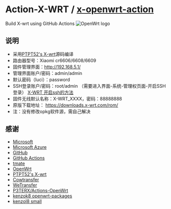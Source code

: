 # Action-X-WRT / [x-openwrt-action](https://github.com/QC3284/x-openwrt-action)

Build X-wrt using GitHub Actions
![OpenWrt logo](https://raw.githubusercontent.com/x-wrt/com.x-wrt/master/x-wrt-logo/x-wrt-logo-Aldrich-raw.svg)


## 说明 ##
- 采用[PTPT52's X-wrt](https://github.com/x-wrt/x-wrt)源码编译
- 路由器型号：Xiaomi cr6606/6608/6609
- 固件管理界面：http://192.168.5.1/
- 管理界面账户/密码：admin/admin
- 默认密码（luci）：password
- SSH登录账户/密码：root/admin
（需要进入界面-系统-管理权页面-开启SSH登录）
[X-WRT 开启ssh的方法](https://blog.x-wrt.com/docs/ssh-open/)
- 固件无线默认名称：X-WRT_XXXX，密码：88888888
- 原版下载地址：
  https://downloads.x-wrt.com/rom/
- 注：没有修改opkg软件源，需自己解决

## 感谢 ##

- [Microsoft](https://www.microsoft.com)
- [Microsoft Azure](https://azure.microsoft.com)
- [GitHub](https://github.com)
- [GitHub Actions](https://github.com/features/actions)
- [tmate](https://github.com/tmate-io/tmate)
- [OpenWrt](https://github.com/openwrt/openwrt)
- [PTPT52's X-wrt](https://github.com/x-wrt/x-wrt)
- [Cowtransfer](https://cowtransfer.com)
- [WeTransfer](https://wetransfer.com/)
- [P3TERX/Actions-OpenWrt](https://github.com/P3TERX/Actions-OpenWrt)
- [kenzok8 openwrt-packages](https://github.com/kenzok8/openwrt-packages)
- [kenzol8 small](https://github.com/kenzok8/small)
